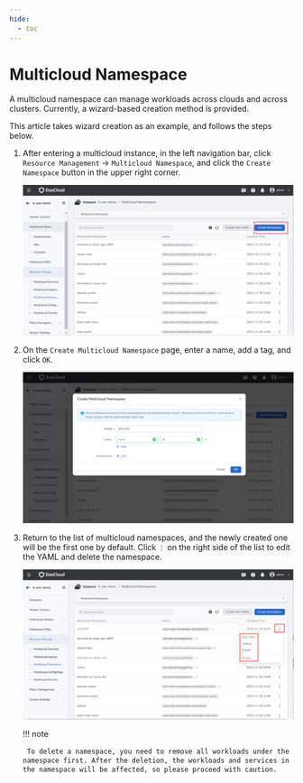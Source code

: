 ```yaml
---
hide:
  - toc
---
```


# Multicloud Namespace

A multicloud namespace can manage workloads across clouds and across clusters. Currently, a wizard-based creation method is provided.

This article takes wizard creation as an example, and follows the steps below.

1. After entering a multicloud instance, in the left navigation bar, click `Resource Management` -> `Multicloud Namespace`, and click the `Create Namespace` button in the upper right corner.

    ![Create](../images/ns01.png)

2. On the `Create Multicloud Namespace` page, enter a name, add a tag, and click `OK`.

    ![Fill](../images/ns02.png)

3. Return to the list of multicloud namespaces, and the newly created one will be the first one by default. Click `⋮` on the right side of the list to edit the YAML and delete the namespace.

    ![Other operations](../images/ns03.png)

    !!! note

        To delete a namespace, you need to remove all workloads under the namespace first. After the deletion, the workloads and services in the namespace will be affected, so please proceed with caution.